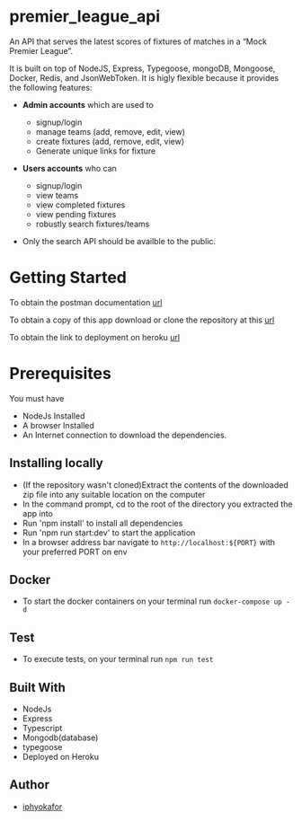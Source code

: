 # premier_league_api
An API that serves the latest scores of fixtures of matches in a “Mock Premier League”.


 It is built on top of NodeJS, Express, Typegoose, mongoDB, Mongoose, Docker, Redis, and JsonWebToken. It is higly flexible because it provides the following features:

- **Admin accounts** which are used to

  - signup/login
  - manage teams (add, remove, edit, view)
  - create fixtures (add, remove, edit, view)
  - Generate unique links for fixture

- **Users accounts** who can

  - signup/login
  - view teams
  - view completed fixtures
  - view pending fixtures
  - robustly search fixtures/teams

- Only the search API should be availble to the public.


# Getting Started
To obtain the postman documentation [url](https://documenter.getpostman.com/view/8629267/UzXLzJ1y)

To obtain a copy of this app download or clone the repository at this [url](https://github.com/iphyokafor/premier_league_api)

To obtain the link to deployment on heroku [url](https://sandie-league.herokuapp.com/api/premier_league_api)

# Prerequisites

You must have

- NodeJs Installed
- A browser Installed
- An Internet connection to download the dependencies.

## Installing locally

- (If the repository wasn't cloned)Extract the contents of the downloaded zip file into any suitable location on the computer
- In the command prompt, cd to the root of the directory you extracted the app into
- Run 'npm install' to install all dependencies
- Run 'npm run start:dev' to start the application
- In a browser address bar navigate to `http://localhost:${PORT}` with your preferred PORT on env

## Docker
 - To start the docker containers on your terminal run `docker-compose up -d`

 ## Test
 - To execute tests, on your terminal run `npm run test`

## Built With

- NodeJs
- Express
- Typescript
- Mongodb(database)
- typegoose
- Deployed on Heroku

## Author

- [iphyokafor](https://github.com/iphyokafor)
